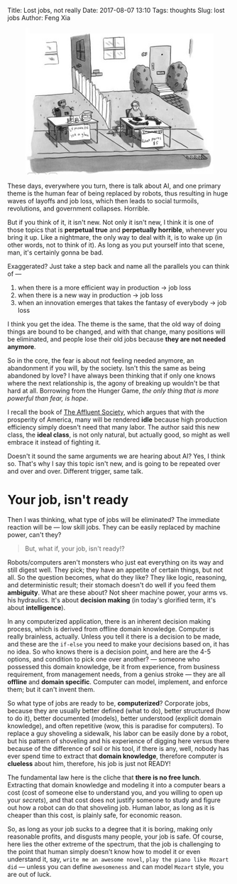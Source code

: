 Title: Lost jobs, not really
Date: 2017-08-07 13:10
Tags: thoughts
Slug: lost jobs
Author: Feng Xia

<figure class="col l6 m6 s12">
  <img src="/images/robot%20replace%20human.jpg"/>
</figure>

These days, everywhere you turn, there is talk about AI, and one
primary theme is the human fear of being replaced by robots, thus
resulting in huge waves of layoffs and job loss, which then leads to
social turmoils, revolutions, and government collapses. Horrible.

But if you think of it, it isn't new. Not only it isn't new, I think
it is one of those topics that is **perpetual true** and **perpetually
horrible**, whenever you bring it up. Like a nightmare, the only way
to deal with it, is to wake up (in other words, not to think of
it). As long as you put yourself into that scene, man, it's certainly
gonna be bad.

Exaggerated? Just take a step back and name all the parallels you can
think of &mdash; 

1. when there is a more efficient way in production &rarr; job loss
2. when there is a new way in production &rarr; job loss
3. when an innovation emerges that takes the fantasy of everybody
   &rarr; job loss

I think you get the idea. The theme is the same, that the old way of
doing things are bound to be changed, and with that change, many
positions will be eliminated, and people lose their old jobs because
**they are not needed anymore**.

So in the core, the fear is about not feeling needed anymore, an
abandonment if you will, by the society. Isn't this the same as being
abandoned by love? I have always been thinking that if only one knows
where the next relationship is, the agony of breaking up wouldn't be
that hard at all. Borrowing from the Hunger Game, _the only thing that
is more powerful than fear, is hope_.

I recall the book of [The Affluent Society][1], which argues that with
the prosperity of America, many will be rendered **idle** because high
production efficiency simply doesn't need that many labor. The author
said this new class, the **ideal class**, is not only natural, but
actually good, so might as well embrace it instead of fighting it.

[1]: https://www.amazon.com/Affluent-Society-John-Kenneth-Galbraith/dp/0395925002

Doesn't it sound the same arguments we are hearing about AI? Yes, I
think so. That's why I say this topic isn't new, and is going to be
repeated over and over and over. Different trigger, same talk.

# Your job, isn't ready

Then I was thinking, what type of jobs will be eliminated? The
immediate reaction will be &mdash; low skill jobs. They can be easily
replaced by machine power, can't they? 

> But, what if, your job, isn't ready!?

Robots/computers aren't monsters who just eat everything on its way
and still digest well. They pick; they have an appetite of certain
things, but not all.  So the question becomes, what do they like?
They like logic, reasoning, and deterministic result; their stomach
doesn't do well if you feed them **ambiguity**. What are these about?
Not sheer machine power, your arms vs. his hydraulics. It's about
**decision making** (in today's glorified term, it's about **intelligence**).

In any computerized application, there is an
inherent decision making process, which is derived from offline domain
knowledge. Computer is really brainless, actually. Unless you tell it
there is a decision to be made, and these are the `if-else` you need
to make your decisions based on, it has no idea. So who knows there is
a decision point, and here are the 4-5 options, and condition to pick
one over another? &mdash; someone who possessed this domain
knowledge, be it from experience, from business requirement, from
management needs, from a genius stroke &mdash; they are all
**offline** and **domain specific**. <span class="myhighlight">
Computer can model, implement,
and enforce them; but it can't invent them</span>.

So what type of jobs are ready to be, **computerized**? Corporate
jobs, because they are usually better defined (what to do), better
structured (how to do it), better documented (models), better
understood (explicit domain knowledge), and often repetitive (wow, 
this is paradise for computers). To replace a guy shoveling a
sidewalk, his labor can be easily done by a robot, but his pattern of
shoveling and his experience of digging here versus there because of
the difference of soil or his tool, if there is any, well, 
nobody has ever spend time
to extract that **domain knowledge**, therefore computer is
**clueless** about him, therefore, his job is just not READY!

The fundamental law here is the cliche that **there is no free
lunch**. Extracting that domain knowledge and modeling it into a
computer bears a cost (cost of someone else to understand you, and you
willing to open up your _secrets_), and that cost does not justify
someone to study and figure out how a robot can do that shoveling
job. Human labor, as long as it is cheaper than this cost, is plainly
safe, for economic reason.

So, as long as your job sucks to a degree that it is boring, making
only reasonable profits, and disgusts many people, your job is safe.
Of course, here lies the other extreme of the spectrum, that the job
is challenging to the point that human simply doesn't know how to
model it or even understand it, say, `write me an awesome novel`,
`play the piano like Mozart did` &mdash; unless you can define
`awesomeness` and can model `Mozart` style, you are out of luck.
